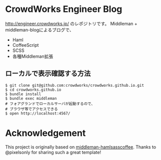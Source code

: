 # CrowdWorks Engineer Blog

http://engineer.crowdworks.jp/ のレポジトリです。
Middleman + middleman-blogによるブログで、

* Haml
* CoffeeScript
* SCSS
* 各種Middleman拡張

## ローカルで表示確認する方法

```
$ git clone git@github.com:crowdworks/crowdworks.github.io.git
$ cd crowdworks.github.io
$ bundle install
$ bundle exec middleman
# フォアグランドでローカルサーバが起動するので、
# ブラウザ等でアクセスできる
$ open http://localhost:4567/
```

# Acknowledgement

This project is originally based on [middleman-hamlsasscoffee](https://github.com/pixelsonly/middleman-hamlsasscoffee).
Thanks to @pixelsonly for sharing such a great template!
